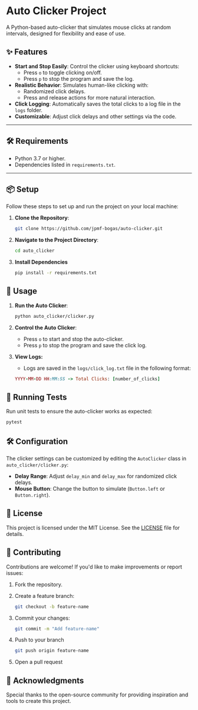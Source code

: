 # Auto Clicker Project

A Python-based auto-clicker that simulates mouse clicks at random intervals, designed for flexibility and ease of use.

## ✨ Features
- **Start and Stop Easily**: Control the clicker using keyboard shortcuts:
  - Press `o` to toggle clicking on/off.
  - Press `p` to stop the program and save the log.
- **Realistic Behavior**: Simulates human-like clicking with:
  - Randomized click delays.
  - Press and release actions for more natural interaction.
- **Click Logging**: Automatically saves the total clicks to a log file in the `logs` folder.
- **Customizable**: Adjust click delays and other settings via the code.

---

## 🛠 Requirements
- Python 3.7 or higher.
- Dependencies listed in `requirements.txt`.

---

## 📦 Setup
Follow these steps to set up and run the project on your local machine:

1. **Clone the Repository**:
   ```bash
   git clone https://github.com/jpmf-bogas/auto-clicker.git
   ```

2. **Navigate to the Project Directory**:
   ```bash
   cd auto_clicker
   ```

3. **Install Dependencies**
   ```bash
   pip install -r requirements.txt
   ```

## 🚀 Usage

1. **Run the Auto Clicker**:
   ```bash
   python auto_clicker/clicker.py
   ```

2. **Control the Auto Clicker**:
   - Press `o` to start and stop the auto-clicker.
   - Press `p` to stop the program and save the click log.

3. **View Logs:**
   - Logs are saved in the `logs/click_log.txt` file in the following format:
   ```ruby
   YYYY-MM-DD HH:MM:SS -> Total Clicks: [number_of_clicks]
   ```

## 🧪 Running Tests
Run unit tests to ensure the auto-clicker works as expected:
```bash
pytest
```

## 🛠 Configuration

The clicker settings can be customized by editing the `AutoClicker` class in `auto_clicker/clicker.py`:
- **Delay Range**: Adjust `delay_min` and `delay_max` for randomized click delays.
- **Mouse Button**: Change the button to simulate (`Button.left` or `Button.right`).

## 📝 License
This project is licensed under the MIT License. See the [LICENSE](LICENSE) file for details.

## 🤝 Contributing
Contributions are welcome! If you'd like to make improvements or report issues:
1. Fork the repository.

2. Create a feature branch:
   ```bash
   git checkout -b feature-name
   ```

3. Commit your changes:
   ```bash
   git commit -m "Add feature-name"
   ```

4. Push to your branch
   ```bash
   git push origin feature-name
   ```

5. Open a pull request

## 📄 Acknowledgments
Special thanks to the open-source community for providing inspiration and tools to create this project.


